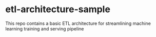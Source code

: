 # etl-architecture-sample
This repo contains a basic ETL architecture for streamlining machine learning training and serving pipeline

